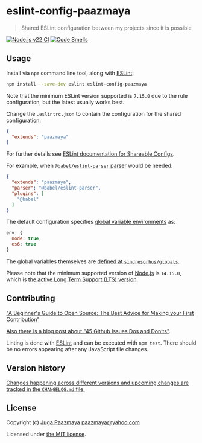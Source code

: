 # eslint-config-paazmaya

> Shared ESLint configuration between my projects since it is possible

[![Node.js v22 CI](https://github.com/paazmaya/eslint-config-paazmaya/actions/workflows/linting-and-unit-testing.yml/badge.svg)](https://github.com/paazmaya/eslint-config-paazmaya/actions/workflows/linting-and-unit-testing.yml)
[![Code Smells](https://sonarcloud.io/api/project_badges/measure?project=paazmaya_eslint-config-paazmaya&metric=code_smells)](https://sonarcloud.io/dashboard?id=paazmaya_eslint-config-paazmaya)

## Usage

Install via `npm` command line tool, along with [ESLint](http://eslint.org/):

```sh
npm install --save-dev eslint eslint-config-paazmaya
```

Note that the minimum ESLint version supported is `7.15.0` due to the rule configuration, but the latest usually works best.

Change the `.eslintrc.json` to contain the configuration for the shared configuration:

```json
{
  "extends": "paazmaya"
}
```

For further details see [ESLint documentation for Shareable Configs](http://eslint.org/docs/developer-guide/shareable-configs).

For example, when [`@babel/eslint-parser` parser](https://github.com/babel/babel) would be needed:

```json
{
  "extends": "paazmaya",
  "parser": "@babel/eslint-parser",
  "plugins": [
    "@babel"
  ]
}
```

The default configuration specifies [global variable environments](https://eslint.org/docs/user-guide/configuring#specifying-environments) as:

```js
env: {
  node: true,
  es6: true
}
```

The global variables themselves are [defined at `sindresorhus/globals`](https://github.com/sindresorhus/globals/blob/master/globals.json).

Please note that the minimum supported version of [Node.js](https://nodejs.org/en/) is `14.15.0`, which is [the active Long Term Support (LTS) version](https://github.com/nodejs/Release#release-schedule).

## Contributing

["A Beginner's Guide to Open Source: The Best Advice for Making your First Contribution"](http://www.erikaheidi.com/blog/a-beginners-guide-to-open-source-the-best-advice-for-making-your-first-contribution/)

[Also there is a blog post about "45 Github Issues Dos and Don’ts"](https://davidwalsh.name/45-github-issues-dos-donts).

Linting is done with [ESLint](http://eslint.org) and can be executed with `npm test`.
There should be no errors appearing after any JavaScript file changes.

## Version history

[Changes happening across different versions and upcoming changes are tracked in the `CHANGELOG.md` file.](CHANGELOG.md)

## License

Copyright (c) [Juga Paazmaya](https://paazmaya.fi) <paazmaya@yahoo.com>

Licensed under [the MIT license](./LICENSE).
